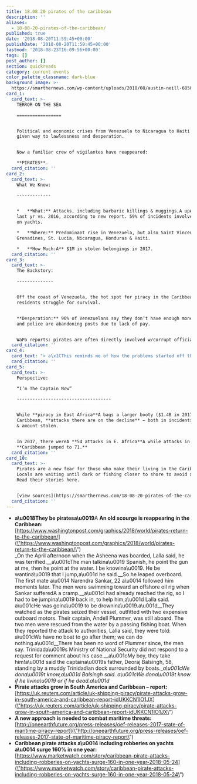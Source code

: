 ```yaml
---
title: 18.08.20 pirates of the caribbean
description: ''
aliases:
  - 18-08-20-pirates-of-the-caribbean/
published: true
date: '2018-08-20T11:59:45+00:00'
publishDate: '2018-08-20T11:59:45+00:00'
lastmod: '2018-08-23T16:09:56+00:00'
tags: []
post_author: []
section: quickreads
category: current events
color_palette_classname: dark-blue
background_image: >-
  https://smarthernews.com/wp-content/uploads/2018/08/austin-neill-685080-unsplash-scaled.jpg
card_1:
  card_text: >-
    TERROR ON THE SEA

    =================


    Political and economic crises from Venezuela to Nicaragua to Haiti have
    given way to lawlessness and desperation.


    Now a familiar crew of vigilantes have reappeared:  

    **PIRATES**.
  card_citation: ''
card_2:
  card_text: >-
    What We Know:

    -------------


    *   **What:** Attacks, including barbaric killings & muggings,A upA 163%
    last yr vs. 2016, according to new report. 59% of incidents involve robbery
    on yachts.

    *   **Where:** Predominant rise in Venezuela, but also Saint Vincent and the
    Grenadines, St. Lucia, Nicaragua, Honduras & Haiti.

    *   **How Much:A** $1M in stolen belongings in 2017.
  card_citation: ''
card_3:
  card_text: >-
    The Backstory:

    --------------


    Off the coast of Venezuela, the hot spot for piracy in the Caribbean,
    residents struggle for survival.


    **Desperation:** 90% of Venezuelans say they don’t have enough money to eat
    and police are abandoning posts due to lack of pay.


    WaPo reports: pirates are often directly involved w/corrupt officials.
  card_citation: ''
card_4:
  card_text: "> a\x1CThis reminds me of how the problems started off the coast of eastern Africa.”\n> \n> Roodal Moonilal, opposition lawmaker from neighboring Trinidad and Tobago, likening Venezuelan pirates to Somalia, where impoverished fisherman turned to hijacking passing vessels after the country's collapse in the 1990s."
  card_citation: ''
card_5:
  card_text: >-
    Perspective:  

    “I’m The Captain Now”

    ------------------------------------


    While **piracy in East Africa**A bags a larger booty ($1.4B in 2017) vs.
    Caribbean, **attacks there are on the decline** – both in incidents reported
    & amount stolen.


    In 2017, there wereA **54 attacks in E. Africa**A while attacks in theA
    **Caribbean jumped to 71.**
  card_citation: ''
card_10:
  card_text: >-
    Pirates are a new fear for those who make their living in the Caribbean.
    Locals are waiting until dark or fishing closer to shore to avoid attacks.
    Read their stories here.


    [view sources](https://smarthernews.com/18-08-20-pirates-of-the-caribbean/)
  card_citation: ''
---
```

*   **a\\u0018They be piratesa\\u0019**A **An old scourge is reappearing in the Caribbean:**  
    [https://www.washingtonpost.com/graphics/2018/world/pirates-return-to-the-caribbean/](\"https://www.washingtonpost.com/graphics/2018/world/pirates-return-to-the-caribbean/\")  
    _On the April afternoon when the Asheena was boarded, Lalla said, he was terrified.__a\\u001cThe man talkina\\u0019 Spanish, he point the gun at me, then he point at the water. I be knowina\\u0019. He be wantina\\u0019 that I jump,a\\u001d he said.__So he leaped overboard. The first mate a\\u0014 Narendra Sankar, 22 a\\u0014 followed him moments later. The men were swimming toward an offshore oil rig when Sankar sufferedA a cramp.__a\\u001cI had already reached the rig, so I had to be jumpina\\u0019 back in, to help him,a\\u001d Lalla said. a\\u001cHe was goina\\u0019 to be drownina\\u0019.a\\u001d__They watched as the pirates seized their vessel, outfitted with two expensive outboard motors. Their captain, Andell Plummer, was still aboard. The two men were rescued from the water by a passing fishing boat. When they reported the attack to authorities, Lalla said, they were told: a\\u001cWe have no boat to go after them; we can do nothing.a\\u001d__There has been no word of Plummer since, the men say. Trinidada\\u0019s Ministry of National Security did not respond to a request for comment about his case.__a\\u001cMy boy, they take him!a\\u001d said the captaina\\u0019s father, Deoraj Balsingh, 58, standing by a muddy Trinidadian dock surrounded by boats.__a\\u001cWe dona\\u0019t know,a\\u001d Balsingh said. a\\u001cWe dona\\u0019t know if he livina\\u0019 or if he dead.a\\u001d_
*   **Pirate attacks grow in South America and Caribbean – report:**  
    [https://uk.reuters.com/article/uk-shipping-piracy/pirate-attacks-grow-in-south-america-and-caribbean-report-idUKKCN1IO1JX](\"https://uk.reuters.com/article/uk-shipping-piracy/pirate-attacks-grow-in-south-america-and-caribbean-report-idUKKCN1IO1JX\")
*   **A new approach is needed to combat maritime threats:**  
    [http://oneearthfuture.org/press-releases/oef-releases-2017-state-of-maritime-piracy-report](\"http://oneearthfuture.org/press-releases/oef-releases-2017-state-of-maritime-piracy-report\")
*   **Caribbean pirate attacks a\\u0014 including robberies on yachts a\\u0014 surge 160% in one year:**  
    [https://www.marketwatch.com/story/caribbean-pirate-attacks-including-robberies-on-yachts-surge-160-in-one-year-2018-05-24](\"https://www.marketwatch.com/story/caribbean-pirate-attacks-including-robberies-on-yachts-surge-160-in-one-year-2018-05-24\")